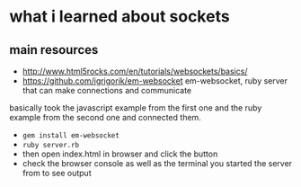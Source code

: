 # what i learned about sockets

## main resources

* <http://www.html5rocks.com/en/tutorials/websockets/basics/>
* <https://github.com/igrigorik/em-websocket> em-websocket, ruby server that can make connections and communicate

basically took the javascript example from the first one and the ruby example from the second one and connected them.

* `gem install em-websocket`
* `ruby server.rb`
* then open index.html in browser and click the button
* check the browser console as well as the terminal you started the server from to see output
